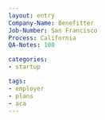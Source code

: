 ```yaml
---
layout: entry
Company-Name: Benefitter
Job-Number: San Francisco
Process: California
QA-Notes: 100

categories:
- startup

tags:
- employer
- plans
- aca
---
```

